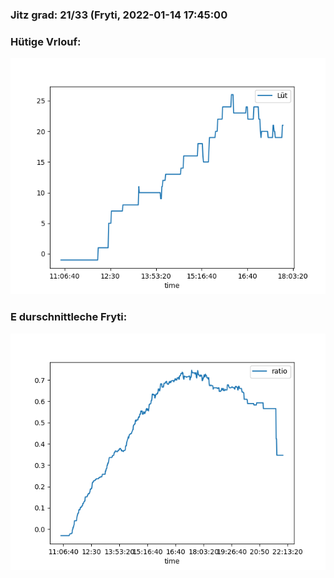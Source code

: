 ### Jitz grad: 21/33 (Fryti, 2022-01-14 17:45:00

### Hütige Vrlouf:
![Graph](Today.png)

### E durschnittleche Fryti:
![Graph](Fryti.png)